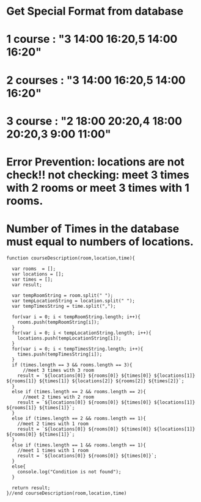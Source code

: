# Get Special Format from database

# 1 course  : "3 14:00 16:20,5 14:00 16:20"
# 2 courses : "3 14:00 16:20,5 14:00 16:20"
# 3 course  : "2 18:00 20:20,4 18:00 20:20,3 9:00 11:00"
# Error Prevention: locations are not check!! not checking: meet 3 times with 2 rooms or meet 3 times with 1 rooms.
# Number of Times in the database must equal to numbers of locations.

```
function courseDescription(room,location,time){

  var rooms  = [];
  var locations = [];
  var times = [];
  var result;

  var tempRoomString = room.split(" ");
  var tempLocationString = location.split(" ");
  var tempTimesString = time.split(",");

  for(var i = 0; i < tempRoomString.length; i++){
    rooms.push(tempRoomString[i]);
  }
  for(var i = 0; i < tempLocationString.length; i++){
    locations.push(tempLocationString[i]);
  }
  for(var i = 0; i < tempTimesString.length; i++){
    times.push(tempTimesString[i]);
  }
  if (times.length == 3 && rooms.length == 3){
      //meet 3 times with 3 room
    result = `${locations[0]} ${rooms[0]} ${times[0]} ${locations[1]} ${rooms[1]} ${times[1]} ${locations[2]} ${rooms[2]} ${times[2]}`;
  }
  else if (times.length == 2 && rooms.length == 2){
      //meet 2 times with 2 room
    result = `${locations[0]} ${rooms[0]} ${times[0]} ${locations[1]} ${rooms[1]} ${times[1]}`;
  }
  else if (times.length == 2 && rooms.length == 1){
    //meet 2 times with 1 room
    result = `${locations[0]} ${rooms[0]} ${times[0]} ${locations[1]} ${rooms[0]} ${times[1]}`;
  }
  else if (times.length == 1 && rooms.length == 1){
    //meet 1 times with 1 room
    result = `${locations[0]} ${rooms[0]} ${times[0]}`;
  }
  else{
    console.log("Condition is not found");
  }

  return result;
}//end courseDescription(room,location,time)
```
